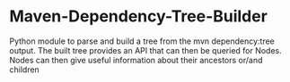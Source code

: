 Maven-Dependency-Tree-Builder
=============================

Python module to parse and build a tree from the mvn dependency:tree output. 
The built tree provides an API that can then be queried for Nodes.
Nodes can then give useful information about their ancestors or/and children


